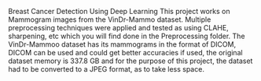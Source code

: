 Breast Cancer Detection Using Deep Learning
This project works on Mammogram images from the VinDr-Mammo dataset.
Multiple preprocessing techniques were applied and tested as using CLAHE, sharpening, etc which you will find done in the Preprocessing folder.
The VinDr-Mammoo dataset has its mammograms in the format of DICOM, DICOM can be used and could get better accuracies if used, the original dataset memory is 337.8 GB and for the purpose of this project, the dataset had to be converted to a JPEG format, as to take less space.

